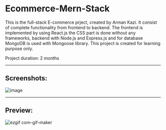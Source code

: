 # Ecommerce-Mern-Stack

This is the full-stack E-commerce prject, created by Arman Kazi. It consist of complete functionality from frontend to backend. The frontend is implemented by using React.js the CSS part is done without any frameworks, backend with Node.js and Express.js and for database MongoDB is used with Mongoose library. This project is created for learning purpose only.

Project duration: 2 months

---
## Screenshots:
![image](https://user-images.githubusercontent.com/104687128/201467183-1b283c2c-c4c4-4b75-a450-02dae9edd64e.png)

---
## Preview:
![ezgif com-gif-maker](https://user-images.githubusercontent.com/104687128/193521830-b78cb36e-1dfb-4960-80e5-11068c04976e.gif)


